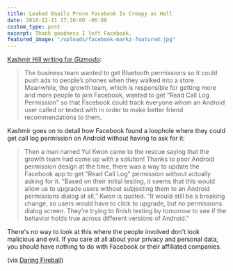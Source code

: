 ```yaml
---
title: Leaked Emails Prove Facebook Is Creepy as Hell
date: 2018-12-11 17:10:00 -06:00
custom_type: post
excerpt: Thank goodness I left Facebook.
featured_image: "/uploads/facebook-markz-featured.jpg"
---
```


[Kashmir Hill writing for *Gizmodo*](https://gizmodo.com/facebook-was-fully-aware-that-tracking-who-people-call-1830884585/amp):

> The business team wanted to get Bluetooth permissions so it could push ads to people’s phones when they walked into a store. Meanwhile, the growth team, which is responsible for getting more and more people to join Facebook, wanted to get “Read Call Log Permission” so that Facebook could track everyone whom an Android user called or texted with in order to make better friend recommendations to them.

Kashmir goes on to detail how Facebook found a loophole where they could get call log permission on Android without having to ask for it:

> Then a man named Yul Kwon came to the rescue saying that the growth team had come up with a solution! Thanks to poor Android permission design at the time, there was a way to update the Facebook app to get “Read Call Log” permission without actually asking for it. “Based on their initial testing, it seems that this would allow us to upgrade users without subjecting them to an Android permissions dialog at all,” Kwon is quoted. “It would still be a breaking change, so users would have to click to upgrade, but no permissions dialog screen. They’re trying to finish testing by tomorrow to see if the behavior holds true across different versions of Android.”

There's no way to look at this where the people involved don't look malicious and evil. If you care at all about your privacy and personal data, you should have nothing to do with Facebook or their affiliated companies.

(via [Daring Fireball](https://daringfireball.net/linked/2018/12/07/hill-facebook-emails))